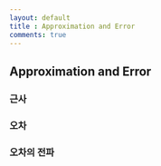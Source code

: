 ```yaml
---
layout: default
title : Approximation and Error
comments: true
---
```


## Approximation and Error

### 근사

### 오차

### 오차의 전파